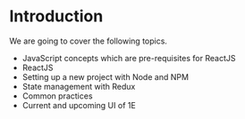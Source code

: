 # Introduction

We are going to cover the following topics.

* JavaScript concepts which are pre-requisites for ReactJS
* ReactJS
* Setting up a new project with Node and NPM
* State management with Redux
* Common practices
* Current and upcoming UI of 1E



